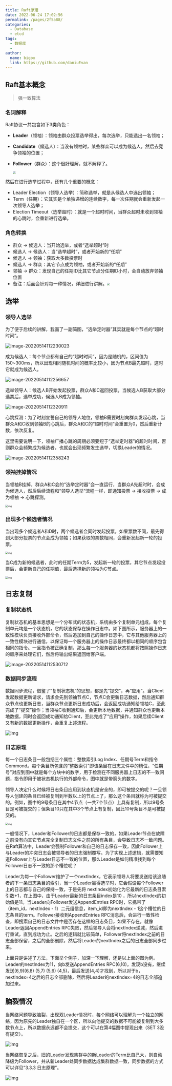 ```yaml
---
title: Raft原理
date: 2022-06-24 17:02:56
permalink: /pages/2f5a88/
categories:
  - Database
  - etcd
tags:
  - 数据库
  - 
author: 
  name: bigox
  link: https://github.com/daniuEvan
---
```

## Raft**基本概念**

> 强一致算法

### **名词解释**

Raft协议一共包含如下3类角色：

- **Leader**（领袖）：领袖由群众投票选举得出，每次选举，只能选出一名领袖；

- **Candidate**（候选人）：当没有领袖时，某些群众可以成为候选人，然后去竞争领袖的位置；

- **Follower**（群众）：这个很好理解，就不解释了。

  <img src="https://raw.githubusercontent.com/daniuEvan/pictrues/main/Typora/image-20220514112053285.png" style="zoom:50%;" />

然后在进行选举过程中，还有几个重要的概念：

- Leader Election（领导人选举）：简称选举，就是从候选人中选出领袖；
- Term（任期）：它其实是个单独递增的连续数字，每一次任期就会重新发起一次领导人选举；
- Election Timeout（选举超时）：就是一个超时时间，当群众超时未收到领袖的心跳时，会重新进行选举。

### **角色转换**

- 群众 -> 候选人：当开始选举，或者“选举超时”时
- 候选人 -> 候选人：当“选举超时”，或者开始新的“任期”
- 候选人 -> 领袖：获取大多数投票时
- 候选人 -> 群众：其它节点成为领袖，或者开始新的“任期”
- 领袖 -> 群众：发现自己的任期ID比其它节点分任期ID小时，会自动放弃领袖位置
- 备注：后面会针对每一种情况，详细进行讲解。<img src="https://raw.githubusercontent.com/daniuEvan/pictrues/main/Typora/image-20220514112053285-20220514112200247.png" style="zoom:50%;" />

## **选举**

### **领导人选举**

为了便于后续的讲解，我画了一副简图，“选举定时器”其实就是每个节点的“超时时间”。

![image-20220514112230023](https://raw.githubusercontent.com/daniuEvan/pictrues/main/Typora/image-20220514112230023.png)

成为候选人：每个节点都有自己的“超时时间”，因为是随机的，区间值为150~300ms，所以出现相同随机时间的概率比较小，因为节点B最先超时，这时它就成为候选人。

![image-20220514112256657](https://raw.githubusercontent.com/daniuEvan/pictrues/main/Typora/image-20220514112256657.png)

选举领导人：候选人B开始发起投票，群众A和C返回投票，当候选人B获取大部分选票后，选举成功，候选人B成为领袖。

![image-20220514112320911](https://raw.githubusercontent.com/daniuEvan/pictrues/main/Typora/image-20220514112320911.png)

心跳探测：为了时刻宣誓自己的领导人地位，领袖B需要时刻向群众发起心跳，当群众A和C收到领袖B的心跳后，群众A和C的“超时时间”会重置为0，然后重新计数，依次反复。

这里需要说明一下，领袖广播心跳的周期必须要短于“选举定时器”的超时时间，否则群众会频繁成为候选者，也就会出现频繁发生选举，切换Leader的情况。

![image-20220514112358243](https://raw.githubusercontent.com/daniuEvan/pictrues/main/Typora/image-20220514112358243.png)

### **领袖挂掉情况**

当领袖B挂掉，群众A和C会的“选举定时器”会一直运行，当群众A先超时时，会成为候选人，然后后续流程和“领导人选举”流程一样，即通知投票 -> 接收投票 -> 成为领袖 -> 心跳探测。

<img src="https://pic1.zhimg.com/80/v2-df0174b3627aa973bf61832d86bf343c_1440w.jpg" alt="img" style="zoom:50%;" />

### **出现多个候选者情况**

当出现多个候选者A和D时，两个候选者会同时发起投票，如果票数不同，最先得到大部分投票的节点会成为领袖；如果获取的票数相同，会重新发起新一轮的投票。

<img src="https://raw.githubusercontent.com/daniuEvan/pictrues/main/Typora/v2-a9b97e5f3a92de7f2342ead07fc33dff_1440w-20220514112435889.jpg" alt="img" style="zoom: 50%;" />

当C成为新的候选者，此时的任期Term为5，发起新一轮的投票，其它节点发起投票后，会更新自己的任期值，最后选择新的领袖为C节点。

<img src="https://pic4.zhimg.com/80/v2-af0e401ef0f861de08d519d2c9757f1f_1440w.jpg" alt="img" style="zoom:50%;" />

## **日志复制**

### **复制状态机**

复制状态机的基本思想是一个分布式的状态机，系统由多个复制单元组成，每个复制单元均是一个状态机，它的状态保存在操作日志中。如下图所示，服务器上的一致性模块负责接收外部命令，然后追加到自己的操作日志中，它与其他服务器上的一致性模块进行通信，以保证每一个服务器上的操作日志最终都以相同的顺序包含相同的指令。一旦指令被正确复制，那么每一个服务器的状态机都将按照操作日志的顺序来处理它们，然后将输出结果返回给客户端。

![image-20220514112530712](https://raw.githubusercontent.com/daniuEvan/pictrues/main/Typora/image-20220514112530712.png)

### **数据同步流程**

数据同步流程，借鉴了“复制状态机”的思想，都是先“提交”，再“应用”。当Client发起数据更新请求，请求会先到领袖节点C，节点C会更新日志数据，然后通知群众节点也更新日志，当群众节点更新日志成功后，会返回成功通知给领袖C，至此完成了“提交”操作；当领袖C收到通知后，会更新本地数据，并通知群众也更新本地数据，同时会返回成功通知给Client，至此完成了“应用”操作，如果后续Client又有新的数据更新操作，会重复上述流程。

![img](https://raw.githubusercontent.com/daniuEvan/pictrues/main/Typora/v2-6e18f00c9b23576c53a56bf2e5035bd7_1440w-20220514112539170.jpg)

### **日志原理**

每一个日志条目一般包括三个属性：整数索引Log Index、任期号Term和指令Commond。每个条目所包含的“整数索引”即该条目在日志文件中的槽位，“任期号”对应到图中就是每个方块中的数字，用于检测在不同服务器上日志的不一致问题，指令即用于被状态机执行的外部命令，图中就是带箭头的数字。

领导人决定什么时候将日志条目应用到状态机是安全的，即可被提交的呢？一旦领导人创建的条目已经被复制到半数以上的节点上了，那么这个条目就称为可被提交的。例如，图中的9号条目在其中4节点（一共7个节点）上具有复制，所以9号条目是可被提交的；但条目10只在其中3个节点上有复制，因此10号条目不是可被提交的。

<img src="https://pic2.zhimg.com/80/v2-0b5d95d7d9f84bdfd909672bf0e419f5_1440w.jpg" alt="img" style="zoom:50%;" />

一般情况下，Leader和Follower的日志都是保存一致的，如果Leader节点在故障之前没有向其它节点完全复制日志文件之前的所有条目，会导致日志不一致问题。在Raft算法中，Leader会强制Follower和自己的日志保存一致，因此Follower上与Leader的冲突日志会被领导者的日志强制覆写。为了实现上述逻辑，就需要知道Follower上与Leader日志不一致的位置，那么Leader是如何精准找到每个Follower日志不一致的那个槽位呢？

Leader为每一个Follower维护了一个nextlndex，它表示领导人将要发送给该追随者的下一条日志条目的索引，当一个Leader赢得选举时，它会假设每个Follower上的日志都与自己的保持－致，于是先将 nextlndex初始化为它最新的日志条目索引数+1，在上图中，由于Leader最新的日志条目index是10 ，所以nextlndex的初始值是11。当Leader向Follower发送AppendEntries RPC时，它携带了（item_id，nextIndex - 1）二元组信息，item_id即为nextIndex - 1这个槽位的日志条目的term。Follower接收到AppendEntries RPC消息后，会进行一致性检查，即搜索自己的日志文件中是否存在这样的日志条目，如果不存在，就像Leader返回AppendEntries RPC失败，然后领导人会将nextIndex递减，然后进行重试，直到成功为止。之后的逻辑就比较简单，Follower将nextIndex之前的日志全部保留，之后的全部删除，然后将Leader的nextIndex之后的日志全部同步过来。

上面只是讲述了方法，下面举个例子，加深一下理解，还是以上面的图为例。Leader的nextlndex为11，向b发送AppendEntries RPC(6,10)，发现b没有，继续发送(6,9)(6,8) (5,7) (5,6) (4,5)，最后发送(4,4)才找到，所以对于b，nextlndex=4之后的日志全部删除，然后将Leader的nextlndex=4的日志全部追加过来。

## **脑裂情况**

当网络问题导致脑裂，出现双Leader情况时，每个网络可以理解为一个独立的网络，因为原先的Leader独自在一个区，所以向他提交的数据不可能被复制到大多数节点上，所以数据永远都不会提交，这个可以在第4幅图中提现出来（SET 3没有提交）。

![img](https://raw.githubusercontent.com/daniuEvan/pictrues/main/Typora/v2-bd24e73de7330aca2491c57c9956036a_1440w-20220514112720882.jpg)

当网络恢复之后，旧的Leader发现集群中的新Leader的Term比自己大，则自动降级为Follower，并从新Leader处同步数据达成集群数据一致，同步数据的方式可以详见“3.3.3 日志原理”。

![img](https://raw.githubusercontent.com/daniuEvan/pictrues/main/Typora/v2-3d1f1ca3a94886c4299e91bbd75e670b_1440w-20220514112724907.jpg)